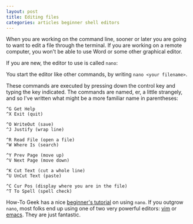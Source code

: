 ```yaml
---
layout: post
title: Editing files
categories: articles beginner shell editors
---
```


When you are working on the command line, sooner or later you are going to want to edit a file through the terminal.
If you are working on a remote computer, you won't be able to use Word or some other graphical editor.

If you are new, the editor to use is called `nano`:

You start the editor like other commands, by writing `nano <your filename>`.

These commands are executed by pressing down the control key and typing the key indicated.
The commands are named, er, a little strangely, and so I've written what might be a more familiar name in parentheses:

    ^G Get Help
    ^X Exit (quit)

    ^O WriteOut (save)
    ^J Justify (wrap line)

    ^R Read File (open a file)
    ^W Where Is (search)

    ^Y Prev Page (move up)
    ^V Next Page (move down)

    ^K Cut Text (cut a whole line)
    ^U UnCut Text (paste)

    ^C Cur Pos (display where you are in the file)
    ^T To Spell (spell check)

How-To Geek has a nice [beginner's tutorial](http://www.howtogeek.com/howto/42980/the-beginners-guide-to-nano-the-linux-command-line-text-editor/) on using `nano`.
If you outgrow `nano`, most folks end up using one of two very powerful editors: [vim](http://www.vim.org/) or [emacs](http://www.gnu.org/software/emacs/).
They are just fantastic.

